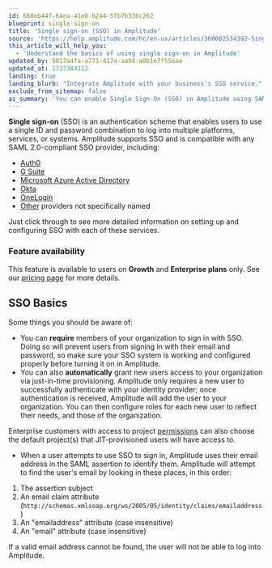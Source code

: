```yaml
---
id: 668eb44f-64ea-41e0-b244-5fb7b336c262
blueprint: single-sign-on
title: 'Single sign-on (SSO) in Amplitude'
source: 'https://help.amplitude.com/hc/en-us/articles/360002534392-Single-sign-on-SSO-in-Amplitude'
this_article_will_help_you:
  - 'Understand the basics of using single sign-on in Amplitude'
updated_by: 5817a4fa-a771-417a-aa94-a0b1e7f55eae
updated_at: 1727384112
landing: true
landing_blurb: "Integrate Amplitude with your business's SSO service."
exclude_from_sitemap: false
ai_summary: 'You can enable Single Sign-On (SSO) in Amplitude using SAML 2.0-compliant providers like Auth0, G Suite, Microsoft Azure AD, Okta, OneLogin, or others. This feature is available for Growth and Enterprise plans. With SSO, you can require organization members to log in with SSO, automatically grant access to new users, and configure user roles. Amplitude identifies users using their email address in the SAML assertion. Make sure the SSO system is set up correctly before enabling it in Amplitude to prevent login issues.'
---
```

**Single sign-on** (SSO) is an authentication scheme that enables users to use a single ID and password combination to log into multiple platforms, services, or systems. Amplitude supports SSO and is compatible with any SAML 2.0-compliant SSO provider, including:

* [Auth0](/docs/admin/single-sign-on/auth-0)
* [G Suite](/docs/admin/single-sign-on/g-suite)
* [Microsoft Azure Active Directory](/docs/admin/single-sign-on/azure-active-directory)
* [Okta](/docs/admin/single-sign-on/okta)
* [OneLogin](/docs/admin/single-sign-on/one-login)
* [Other](/docs/admin/single-sign-on/set-up-single-sign-on-sso-for-amplitude-using-another-service) providers not specifically named

Just click through to see more detailed information on setting up and configuring SSO with each of these services.

### Feature availability

This feature is available to users on **Growth** and **Enterprise plans** only. See our [pricing page](https://amplitude.com/pricing) for more details.

## SSO Basics

Some things you should be aware of:

* You can **require** members of your organization to sign in with SSO. Doing so will prevent users from signing in with their email and password, so make sure your SSO system is working and configured properly before turning it on in Amplitude.
* You can also **automatically** grant new users access to your organization via just-in-time provisioning. Amplitude only requires a new user to successfully authenticate with your identity provider; once authentication is received, Amplitude will add the user to your organization. You can then configure roles for each new user to reflect their needs, and those of the organization.  
  
Enterprise customers with access to project [permissions](/docs/admin/account-management/user-roles-permissions) can also choose the default project(s) that JIT-provisioned users will have access to.

* When a user attempts to use SSO to sign in, Amplitude uses their email address in the SAML assertion to identify them. Amplitude will attempt to find the user's email by looking in these places, in this order:

1. The assertion subject
2. An email claim attribute (`http://schemas.xmlsoap.org/ws/2005/05/identity/claims/emailaddress`)
3. An "emailaddress" attribute (case insensitive)
4. An "email" attribute (case insensitive)

If a valid email address cannot be found, the user will not be able to log into Amplitude.